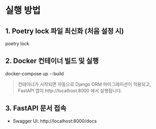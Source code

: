 # 실행 방법

## 1. Poetry lock 파일 최신화 (처음 설정 시)

poetry lock

## 2. Docker 컨테이너 빌드 및 실행

docker-compose up --build

> 컨테이너가 시작되면 자동으로 Django ORM 마이그레이션이 적용되고,  
> FastAPI 앱이 http://localhost:8000 에서 실행됩니다.

## 3. FastAPI 문서 접속

- Swagger UI: http://localhost:8000/docs  
